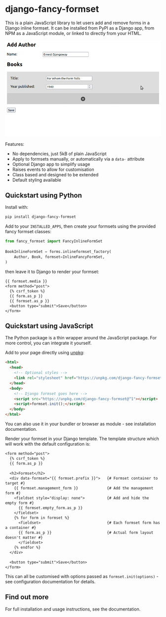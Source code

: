 # django-fancy-formset

This is a plain JavaScript library to let users add and remove forms in a Django inline
formset. It can be installed from PyPI as a Django app, from NPM as a JavaScript module,
or linked to directly from your HTML.

<p align="center" width="100%">
  <kbd>
    <img src="https://github.com/radiac/django-fancy-formset/raw/main/docs/example.gif" alt="Add and remove forms in an inline formset">
  </kbd>
</p>

Features:

* No dependencies, just 5kB of plain JavaScript
* Apply to formsets manually, or automatically via a ``data-`` attribute
* Optional Django app to simplify usage
* Raises events to allow for customisation
* Class based and designed to be extended
* Default styling available


## Quickstart using Python

Install with:

```bash
pip install django-fancy-formset
```

Add to your ``INSTALLED_APPS``, then create your formsets using the provided
fancy formset classes:

```python
from fancy_formset import FancyInlineFormSet

BookInlineFormSet = forms.inlineformset_factory(
    Author, Book, formset=InlineFancyFormSet,
)
```

then leave it to Django to render your formset:

```django
{{ formset.media }}
<form method="post">
  {% csrf_token %}
  {{ form.as_p }}
  {{ formset.as_p }}
  <button type="submit">Save</button>
</form>
```


## Quickstart using JavaScript

The Python package is a thin wrapper around the JavaScript package. For more control,
you can integrate it yourself.

Add to your page directly using [unpkg](https://unpkg.com/):

```html
<html>
  <head>
    <!-- Optional styles -->
    <link rel="stylesheet" href="https://unpkg.com/django-fancy-formset@^1/dist/formset.min.css">
  </head>
  <body>
    <!-- Django formset goes here -->
    <script src="https://unpkg.com/django-fancy-formset@^1"></script>
    <script>formset.init();</script>
  </body>
</html>
```

You can also use it in your bundler or browser as module - see installation
documentation.


Render your formset in your Django template. The template structure which will work with
the default configuration is:

```django
<form method="post">
  {% csrf_token %}
  {{ form.as_p }}

  <h2>Formset</h2>
  <div data-formset="{{ formset.prefix }}">   {# Formset container to target #}
    {{ formset.management_form }}             {# Add the management form #}
    <fieldset style="display: none">          {# Add and hide the empty form #}
      {{ formset.empty_form.as_p }}
    </fieldset>
    {% for form in formset %}
      <fieldset>                              {# Each formset form has a container #}
      {{ form.as_p }}                         {# Actual form layout doesn't matter #}
      </fieldset>
    {% endfor %}
  </div>

  <button type="submit">Save</button>
</form>
```

This can all be customised with options passed as `formset.init(options)` - see
configuration documentation for details.


## Find out more

For full installation and usage instructions, see the documentation.

